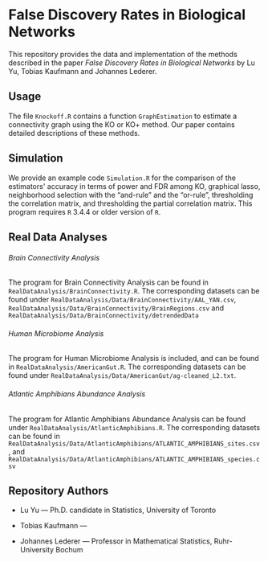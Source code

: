 # False Discovery Rates in Biological Networks

This repository provides the data and implementation of the methods described in the paper *False Discovery Rates in Biological Networks* by Lu Yu, Tobias Kaufmann and Johannes Lederer.

## Usage
The file `Knockoff.R` contains a function `GraphEstimation` to estimate a connectivity graph using the KO or KO+ method. Our paper contains detailed descriptions of these methods.

## Simulation
We provide an example code `Simulation.R` for the comparison of the estimators' accuracy in terms of power and FDR among KO, graphical lasso, neighborhood selection with the “and-rule” and the “or-rule”, thresholding the correlation matrix, and thresholding the partial correlation matrix. This program requires `R` 3.4.4 or older version of `R`.

## Real Data Analyses

###### Brain Connectivity Analysis
The program for Brain Connectivity Analysis can be found in `RealDataAnalysis/BrainConnectivity.R`. The corresponding datasets can be found under `RealDataAnalysis/Data/BrainConnectivity/AAL_YAN.csv`, `RealDataAnalysis/Data/BrainConnectivity/BrainRegions.csv` and `RealDataAnalysis/Data/BrainConnectivity/detrendedData`

###### Human Microbiome Analysis
The program for Human Microbiome Analysis is included, and can be found in `RealDataAnalysis/AmericanGut.R`. The corresponding datasets can be found under `RealDataAnalysis/Data/AmericanGut/ag-cleaned_L2.txt`.

###### Atlantic Amphibians Abundance Analysis
The program for Atlantic Amphibians Abundance Analysis can be found under `RealDataAnalysis/AtlanticAmphibians.R`. The corresponding datasets can be found in `RealDataAnalysis/Data/AtlanticAmphibians/ATLANTIC_AMPHIBIANS_sites.csv`, and `RealDataAnalysis/Data/AtlanticAmphibians/ATLANTIC_AMPHIBIANS_species.csv`


## Repository Authors
- Lu Yu — Ph.D. candidate in Statistics, University of Toronto 

- Tobias Kaufmann — 

- Johannes Lederer — Professor in Mathematical Statistics, Ruhr-University Bochum
